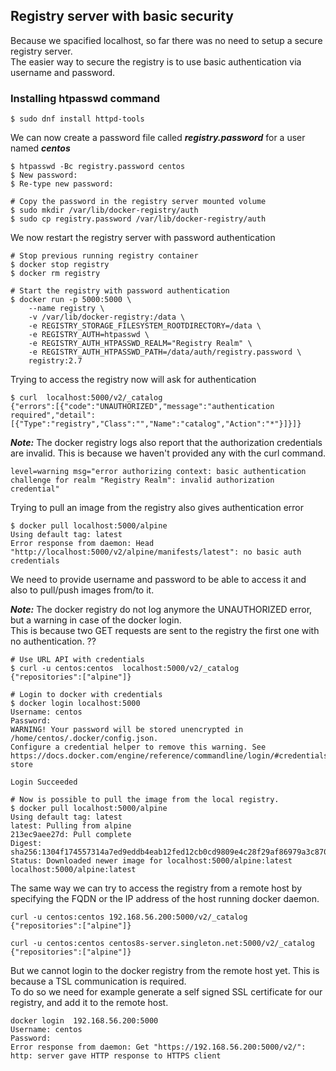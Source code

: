 ## Registry server with basic security

Because we spacified localhost, so far there was no need to setup a secure registry server.  
The easier way to secure the registry is to use basic authentication via username and password.

### Installing htpasswd command
```
$ sudo dnf install httpd-tools

```
We can now create a password file called ***registry.password*** for a user named ***centos***

```
$ htpasswd -Bc registry.password centos
$ New password:
$ Re-type new password:

# Copy the password in the registry server mounted volume
$ sudo mkdir /var/lib/docker-registry/auth
$ sudo cp registry.password /var/lib/docker-registry/auth
```

We now restart the registry server with password authentication

```
# Stop previous running registry container
$ docker stop registry
$ docker rm registry

# Start the registry with password authentication
$ docker run -p 5000:5000 \
    --name registry \
    -v /var/lib/docker-registry:/data \
    -e REGISTRY_STORAGE_FILESYSTEM_ROOTDIRECTORY=/data \
    -e REGISTRY_AUTH=htpasswd \
    -e REGISTRY_AUTH_HTPASSWD_REALM="Registry Realm" \
    -e REGISTRY_AUTH_HTPASSWD_PATH=/data/auth/registry.password \
    registry:2.7
```

Trying to access the registry now will ask for authentication

```
$ curl  localhost:5000/v2/_catalog
{"errors":[{"code":"UNAUTHORIZED","message":"authentication required","detail":[{"Type":"registry","Class":"","Name":"catalog","Action":"*"}]}]}
```

***Note:*** The docker registry logs also report that the authorization credentials are invalid. This is because we haven't provided any with the curl command.

```
level=warning msg="error authorizing context: basic authentication challenge for realm "Registry Realm": invalid authorization credential"
```

Trying to pull an image from the registry also gives authentication error

```
$ docker pull localhost:5000/alpine
Using default tag: latest
Error response from daemon: Head "http://localhost:5000/v2/alpine/manifests/latest": no basic auth credentials
```

We need to provide username and password to be able to access it and also to pull/push images from/to it.

***Note:*** The docker registry do not log anymore the UNAUTHORIZED error, but a warning in case of the docker login.   
This is because two GET requests are sent to the registry the first one with no authentication. ??

```
# Use URL API with credentials
$ curl -u centos:centos  localhost:5000/v2/_catalog
{"repositories":["alpine"]}

# Login to docker with credentials
$ docker login localhost:5000
Username: centos
Password:
WARNING! Your password will be stored unencrypted in /home/centos/.docker/config.json.
Configure a credential helper to remove this warning. See
https://docs.docker.com/engine/reference/commandline/login/#credentials-store

Login Succeeded

# Now is possible to pull the image from the local registry.
$ docker pull localhost:5000/alpine
Using default tag: latest
latest: Pulling from alpine
213ec9aee27d: Pull complete
Digest: sha256:1304f174557314a7ed9eddb4eab12fed12cb0cd9809e4c28f29af86979a3c870
Status: Downloaded newer image for localhost:5000/alpine:latest
localhost:5000/alpine:latest
```

The same way we can try to access the registry from a remote host by specifying the FQDN or the IP address of the host running docker daemon.

```
curl -u centos:centos 192.168.56.200:5000/v2/_catalog
{"repositories":["alpine"]}

curl -u centos:centos centos8s-server.singleton.net:5000/v2/_catalog
{"repositories":["alpine"]}
```

But we cannot login to the docker registry from the remote host yet. This is because a TSL communication is required.  
To do so we need for example generate a self signed SSL certificate for our registry, and add it to the remote host.

```
docker login  192.168.56.200:5000
Username: centos
Password:
Error response from daemon: Get "https://192.168.56.200:5000/v2/": http: server gave HTTP response to HTTPS client
